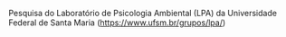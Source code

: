 Pesquisa do Laboratório de Psicologia Ambiental (LPA) da Universidade Federal de Santa Maria (https://www.ufsm.br/grupos/lpa/)

